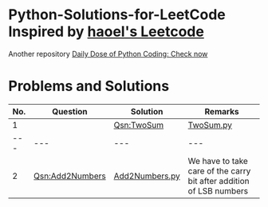 # Python-Solutions-for-LeetCode Inspired by [haoel's Leetcode](https://github.com/haoel/leetcode)
Another repository [Daily Dose of Python Coding: Check now](https://github.com/sudhamshu091/Daily-Dose-of-Python-Coding)
# Problems and Solutions
No. | Question | Solution | Remarks 
--- | --- | --- | --- 
1 |  | [Qsn:TwoSum](https://leetcode.com/problems/two-sum/) | [TwoSum.py](https://github.com/sudhamshu091/Python-Solutions-for-LeetCode/blob/main/Qsn1/TwoSum.py) | 
--- | --- | --- | --- 
2 | [Qsn:Add2Numbers](https://leetcode.com/problems/add-two-numbers/) | [Add2Numbers.py](https://github.com/sudhamshu091/Python-Solutions-for-LeetCode/blob/main/Qsn2/Add2Numbers.py) | We have to take care of the carry bit after addition of LSB numbers
